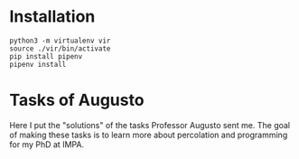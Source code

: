 # Installation

    python3 -m virtualenv vir
    source ./vir/bin/activate
    pip install pipenv
    pipenv install

# Tasks of Augusto

Here I put the "solutions" of the tasks Professor Augusto sent me.
The goal of making these tasks is to learn more about percolation and programming for my PhD at IMPA.
